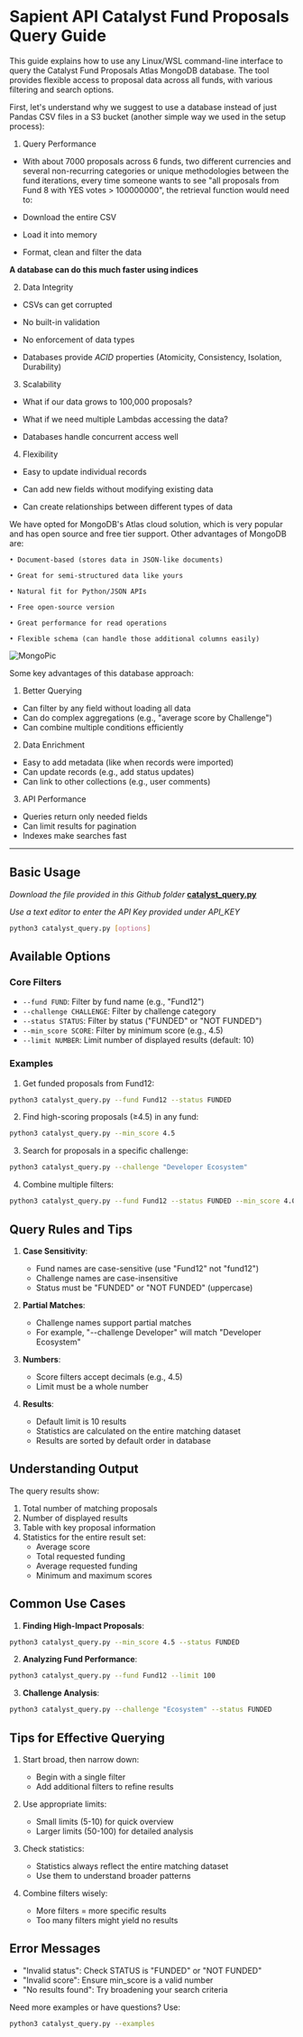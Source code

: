 # Sapient API Catalyst Fund Proposals Query Guide

This guide explains how to use any Linux/WSL command-line interface to query the Catalyst Fund Proposals Atlas MongoDB database. The tool provides flexible access to proposal data across all funds, with various filtering and search options.

First, let's understand why we suggest to use a database instead of just Pandas CSV files in a S3 bucket (another simple way we used in the setup process):

1) Query Performance 
    
* With about 7000 proposals across 6 funds, two different currencies and several non-recurring categories or unique methodologies between the fund iterations, every time someone wants to see "all proposals from Fund 8 with YES votes > 100000000", the retrieval function would need to: 
        
* Download the entire CSV 
            
* Load it into memory 
            
* Format, clean and filter the data 
            
**A database can do this much faster using indices**
        
2) Data Integrity 
    
* CSVs can get corrupted 
        
* No built-in validation 
        
* No enforcement of data types 
        
* Databases provide *ACID* properties (Atomicity, Consistency, Isolation, Durability) 
        
3) Scalability 
    
* What if our data grows to 100,000 proposals? 
        
* What if we need multiple Lambdas accessing the data? 
        
* Databases handle concurrent access well 
        
4. Flexibility 
    
* Easy to update individual records 
        
* Can add new fields without modifying existing data 
        
* Can create relationships between different types of data 
        
We have opted for MongoDB's Atlas cloud solution, which is very popular and has open source and free tier support. Other advantages of MongoDB are:

    • Document-based (stores data in JSON-like documents) 
    
    • Great for semi-structured data like yours 
    
    • Natural fit for Python/JSON APIs 
    
    • Free open-source version 
    
    • Great performance for read operations 
    
    • Flexible schema (can handle those additional columns easily) 

![MongoPic](https://github.com/Sapient-Predictive-Analytics/Data-Driven_Catalyst/blob/main/Funds/API_Database/mdb_setting_up.gif)

Some key advantages of this database approach:

1) Better Querying 
* Can filter by any field without loading all data 
* Can do complex aggregations (e.g., "average score by Challenge") 
* Can combine multiple conditions efficiently 
        
2) Data Enrichment 
* Easy to add metadata (like when records were imported) 
* Can update records (e.g., add status updates) 
* Can link to other collections (e.g., user comments) 
        
3) API Performance 
* Queries return only needed fields 
* Can limit results for pagination 
* Indexes make searches fast 


***

## Basic Usage

*Download the file provided in this Github folder* **[catalyst_query.py](https://github.com/Sapient-Predictive-Analytics/Data-Driven_Catalyst/blob/main/Funds/API_Database/catalyst_query.py)**

*Use a text editor to enter the API Key provided under API_KEY*


```bash
python3 catalyst_query.py [options]
```

## Available Options

### Core Filters
- `--fund FUND`: Filter by fund name (e.g., "Fund12")
- `--challenge CHALLENGE`: Filter by challenge category
- `--status STATUS`: Filter by status ("FUNDED" or "NOT FUNDED")
- `--min_score SCORE`: Filter by minimum score (e.g., 4.5)
- `--limit NUMBER`: Limit number of displayed results (default: 10)

### Examples

1. Get funded proposals from Fund12:
```bash
python3 catalyst_query.py --fund Fund12 --status FUNDED
```

2. Find high-scoring proposals (≥4.5) in any fund:
```bash
python3 catalyst_query.py --min_score 4.5
```

3. Search for proposals in a specific challenge:
```bash
python3 catalyst_query.py --challenge "Developer Ecosystem"
```

4. Combine multiple filters:
```bash
python3 catalyst_query.py --fund Fund12 --status FUNDED --min_score 4.0
```

## Query Rules and Tips

1. **Case Sensitivity**:
   - Fund names are case-sensitive (use "Fund12" not "fund12")
   - Challenge names are case-insensitive
   - Status must be "FUNDED" or "NOT FUNDED" (uppercase)

2. **Partial Matches**:
   - Challenge names support partial matches
   - For example, "--challenge Developer" will match "Developer Ecosystem"

3. **Numbers**:
   - Score filters accept decimals (e.g., 4.5)
   - Limit must be a whole number

4. **Results**:
   - Default limit is 10 results
   - Statistics are calculated on the entire matching dataset
   - Results are sorted by default order in database

## Understanding Output

The query results show:
1. Total number of matching proposals
2. Number of displayed results
3. Table with key proposal information
4. Statistics for the entire result set:
   - Average score
   - Total requested funding
   - Average requested funding
   - Minimum and maximum scores

## Common Use Cases

1. **Finding High-Impact Proposals**:
```bash
python3 catalyst_query.py --min_score 4.5 --status FUNDED
```

2. **Analyzing Fund Performance**:
```bash
python3 catalyst_query.py --fund Fund12 --limit 100
```

3. **Challenge Analysis**:
```bash
python3 catalyst_query.py --challenge "Ecosystem" --status FUNDED
```

## Tips for Effective Querying

1. Start broad, then narrow down:
   - Begin with a single filter
   - Add additional filters to refine results

2. Use appropriate limits:
   - Small limits (5-10) for quick overview
   - Larger limits (50-100) for detailed analysis

3. Check statistics:
   - Statistics always reflect the entire matching dataset
   - Use them to understand broader patterns

4. Combine filters wisely:
   - More filters = more specific results
   - Too many filters might yield no results

## Error Messages

- "Invalid status": Check STATUS is "FUNDED" or "NOT FUNDED"
- "Invalid score": Ensure min_score is a valid number
- "No results found": Try broadening your search criteria

Need more examples or have questions? Use:
```bash
python3 catalyst_query.py --examples
```
